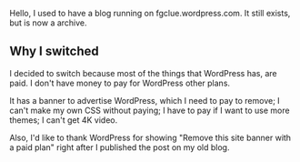 Hello, I used to have a blog running on fgclue.wordpress.com. It still exists, but is now a archive. 

## Why I switched
I decided to switch because most of the things that WordPress has, are paid.
I don't have money to pay for WordPress other plans.

It has a banner to advertise WordPress, which I need to pay to remove;
I can't make my own CSS without paying;
I have to pay if I want to use more themes;
I can't get 4K video.

Also, I'd like to thank WordPress for showing "Remove this site banner with a paid plan" right after I published the post on my old blog.